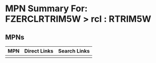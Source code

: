 



# MPN Summary For: FZERCLRTRIM5W > rcl : RTRIM5W

## MPNs
  

|MPN|Direct Links|Search Links|
| :--- | :--- | :--- |
||||
